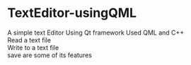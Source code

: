 # TextEditor-usingQML

A simple text Editor Using Qt framework
Used QML and C++  
Read a text file  
Write to a text file  
save are some of its features  
